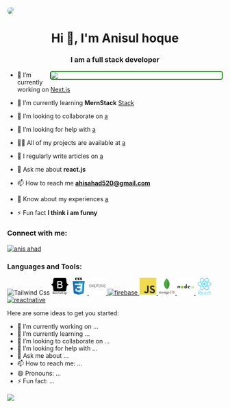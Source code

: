 <img align="center" width="1050" style="border-radius: 30px;" src="https://i.pinimg.com/originals/ca/26/2e/ca262e0354eea311c41134c3e4bc3bc2.gif">
<h1 align="center">Hi 👋, I'm Anisul hoque</h1>
<h3 align="center">I am a full stack developer</h3>
<img align="right" width="400" style="border: 2px solid green; border-radius: 5px;" src="https://media.kasperskydaily.com/wp-content/uploads/sites/92/2013/08/06050030/11.gif">

- 🔭 I’m currently working on [Next.js](b)

- 🌱 I’m currently learning **MernStack** [Stack](Mern)

- 👯 I’m looking to collaborate on [a](g)

- 🤝 I’m looking for help with [a](g)

- 👨‍💻 All of my projects are available at [a](a)

- 📝 I regularly write articles on [a](a)

- 💬 Ask me about **react.js**

- 📫 How to reach me **ahisahad520@gmail.com**

- 📄 Know about my experiences [a](a)

- ⚡ Fun fact **I think i am funny**

<h3 align="left">Connect with me:</h3>
<p align="left">
<a href="https://fb.com/anis ahad" target="blank"><img align="center" src="https://raw.githubusercontent.com/rahuldkjain/github-profile-readme-generator/master/src/images/icons/Social/facebook.svg" alt="anis ahad" height="30" width="40" /></a>
</p>

<h3 align="left">Languages and Tools:</h3>
 <img src="[[https://www.google.com/imgres?imgurl=https%3A%2F%2Fwww.drupal.org%2Ffiles%2Fproject-images%2Fscreenshot_361.png&imgrefurl=https%3A%2F%2Fwww.drupal.org%2Fproject%2Ftailwindcss&tbnid=T8nsiOH-p43kMM&vet=12ahUKEwjthpnksKH7AhVaktgFHeXyDscQMygFegUIARDGAQ..i&docid=dpn8aSX3H1mxXM&w=400&h=400&q=tailwind%20css&ved=2ahUKEwjthpnksKH7AhVaktgFHeXyDscQMygFegUIARDGAQ](https://www.google.com/url?sa=i&url=https%3A%2F%2Fwww.devonblog.com%2Fsoftware-development%2Ftailwind-css-a-utility-first-css-framework-for-rapidly-building-custom-designs%2F&psig=AOvVaw2wGELXFNwnIfz5cDAxW47k&ust=1668092994102000&source=images&cd=vfe&ved=0CA0QjRxqFwoTCIinnJaxofsCFQAAAAAdAAAAABAD)](https://upload.wikimedia.org/wikipedia/commons/thumb/d/d5/Tailwind_CSS_Logo.svg/2048px-Tailwind_CSS_Logo.svg.png)"  alt="Tailwind Css" width="40" height="40"/>
<img src="https://raw.githubusercontent.com/devicons/devicon/master/icons/bootstrap/bootstrap-plain-wordmark.svg" alt="bootstrap" width="40" height="40"/> </a> <a href="https://www.w3schools.com/css/" target="_blank" rel="noreferrer"> <img src="https://raw.githubusercontent.com/devicons/devicon/master/icons/css3/css3-original-wordmark.svg" alt="css3" width="40" height="40"/> </a> <a href="https://expressjs.com" target="_blank" rel="noreferrer"> <img src="https://raw.githubusercontent.com/devicons/devicon/master/icons/express/express-original-wordmark.svg" alt="express" width="40" height="40"/> </a> <a href="https://firebase.google.com/" target="_blank" rel="noreferrer"> <img src="https://www.vectorlogo.zone/logos/firebase/firebase-icon.svg" alt="firebase" width="40" height="40"/> </a> <a href="https://developer.mozilla.org/en-US/docs/Web/JavaScript" target="_blank" rel="noreferrer"> <img src="https://raw.githubusercontent.com/devicons/devicon/master/icons/javascript/javascript-original.svg" alt="javascript" width="40" height="40"/> </a> <a href="https://www.mongodb.com/" target="_blank" rel="noreferrer"> <img src="https://raw.githubusercontent.com/devicons/devicon/master/icons/mongodb/mongodb-original-wordmark.svg" alt="mongodb" width="40" height="40"/> </a> <a href="https://nodejs.org" target="_blank" rel="noreferrer"> <img src="https://raw.githubusercontent.com/devicons/devicon/master/icons/nodejs/nodejs-original-wordmark.svg" alt="nodejs" width="40" height="40"/> </a> <a href="https://reactjs.org/" target="_blank" rel="noreferrer"> <img src="https://raw.githubusercontent.com/devicons/devicon/master/icons/react/react-original-wordmark.svg" alt="react" width="40" height="40"/> </a> <a href="https://reactnative.dev/" target="_blank" rel="noreferrer"> <img src="https://reactnative.dev/img/header_logo.svg" alt="reactnative" width="40" height="40"/> </a> </p>








Here are some ideas to get you started:

- 🔭 I’m currently working on ...
- 🌱 I’m currently learning ...
- 👯 I’m looking to collaborate on ...
- 🤔 I’m looking for help with ...
- 💬 Ask me about ...
- 📫 How to reach me: ...
- 😄 Pronouns: ...
- ⚡ Fun fact: ...

<img align="center" width="1050" src="https://www.google.com/logos/doodles/2014/world-cup-2014-59-6270307799138304-hp.gif">


